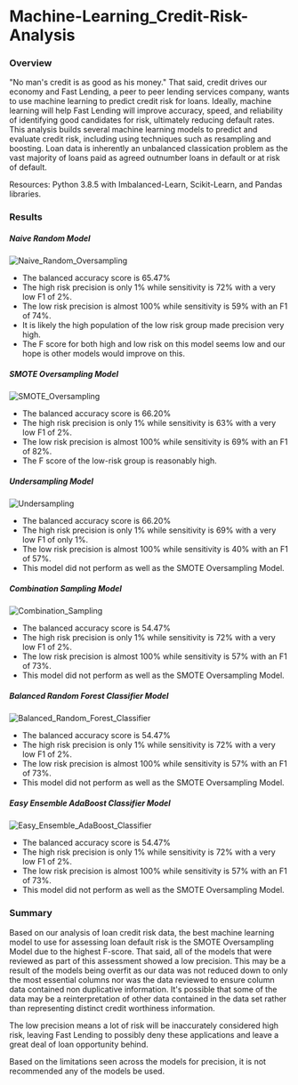 # Machine-Learning_Credit-Risk-Analysis

### Overview
"No man's credit is as good as his money." That said, credit drives our economy and Fast Lending, a peer to peer lending services company, wants to use machine learning to predict credit risk for loans. Ideally, machine learning will help Fast Lending will improve accuracy, speed, and reliability of identifying good candidates for risk, ultimately reducing default rates. This analysis builds several machine learning models to predict and evaluate credit risk, including using techniques such as resampling and boosting. Loan data is inherently an unbalanced classication problem as the vast majority of loans paid as agreed outnumber loans in default or at risk of default.

Resources: Python 3.8.5 with Imbalanced-Learn, Scikit-Learn, and Pandas libraries.


### Results



##### Naive Random Model
![Naive_Random_Oversampling]()

- The balanced accuracy score is 65.47%
- The high risk precision is only 1% while sensitivity is 72% with a very low F1 of 2%.
- The low risk precision is almost 100% while sensitivity is 59% with an F1 of 74%.
- It is likely the high population of the low risk group made precision very high.
- The F score for both high and low risk on this model seems low and our hope is other models would improve on this.


##### SMOTE Oversampling Model
![SMOTE_Oversampling]()

- The balanced accuracy score is 66.20%
- The high risk precision is only 1% while sensitivity is 63% with a very low F1 of 2%.
- The low risk precision is almost 100% while sensitivity is 69% with an F1 of 82%.
- The F score of the low-risk group is reasonably high.


##### Undersampling Model
![Undersampling]()

- The balanced accuracy score is 66.20%
- The high risk precision is only 1% while sensitivity is 69% with a very low F1 of only 1%.
- The low risk precision is almost 100% while sensitivity is 40% with an F1 of 57%.
- This model did not perform as well as the SMOTE Oversampling Model.


##### Combination Sampling Model
![Combination_Sampling]()

- The balanced accuracy score is 54.47%
- The high risk precision is only 1% while sensitivity is 72% with a very low F1 of 2%.
- The low risk precision is almost 100% while sensitivity is 57% with an F1 of 73%.
- This model did not perform as well as the SMOTE Oversampling Model.


##### Balanced Random Forest Classifier Model
![Balanced_Random_Forest_Classifier]()

- The balanced accuracy score is 54.47%
- The high risk precision is only 1% while sensitivity is 72% with a very low F1 of 2%.
- The low risk precision is almost 100% while sensitivity is 57% with an F1 of 73%.
- This model did not perform as well as the SMOTE Oversampling Model.


##### Easy Ensemble AdaBoost Classifier Model
![Easy_Ensemble_AdaBoost_Classifier]()

- The balanced accuracy score is 54.47%
- The high risk precision is only 1% while sensitivity is 72% with a very low F1 of 2%.
- The low risk precision is almost 100% while sensitivity is 57% with an F1 of 73%.
- This model did not perform as well as the SMOTE Oversampling Model.


### Summary
Based on our analysis of loan credit risk data, the best machine learning model to use for assessing loan default risk is the SMOTE Oversampling Model due to the highest F-score. That said, all of the models that were reviewed as part of this assessment showed a low precision. This may be a result of the models being overfit as our data was not reduced down to only the most essential columns nor was the data reviewed to ensure column data contained non duplicative information. It's possible that some of the data may be a reinterpretation of other data contained in the data set rather than representing distinct credit worthiness information.

The low precision means a lot of risk will be inaccurately considered high risk, leaving Fast Lending to possibly deny these applications and leave a great deal of loan opportunity behind. 

Based on the limitations seen across the models for precision, it is not recommended any of the models be used. 
